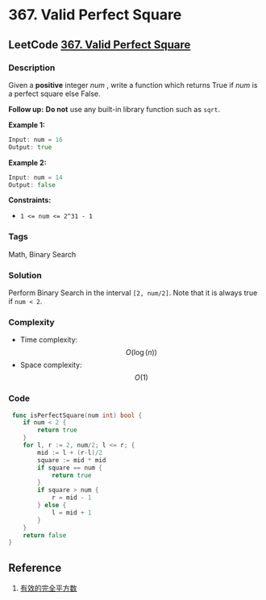 # 367. Valid Perfect Square

## LeetCode [367. Valid Perfect Square](title)

### Description

Given a **positive** integer _num_ , write a function which returns True if _num_ is a perfect square else False.

**Follow up:** **Do not** use any built-in library function such as `sqrt`.

**Example 1:** 

```go
Input: num = 16
Output: true
```

**Example 2:** 

```go
Input: num = 14
Output: false
```

**Constraints:**

* `1 <= num <= 2^31 - 1`

### Tags

Math, Binary Search

### Solution

Perform Binary Search in the interval `[2, num/2]`. Note that it is always true if `num < 2`.

### Complexity

* Time complexity: $$O(\log(n))$$
* Space complexity: $$O(1)$$

### Code

```go
 func isPerfectSquare(num int) bool {
	if num < 2 {
		return true
	}
	for l, r := 2, num/2; l <= r; {
		mid := l + (r-l)/2
		square := mid * mid
		if square == num {
			return true
		}
		if square > num {
			r = mid - 1
		} else {
			l = mid + 1
		}
	}
	return false
}
```

## Reference

1. [有效的完全平方数](https://leetcode-cn.com/problems/valid-perfect-square/solution/you-xiao-de-wan-quan-ping-fang-shu-by-leetcode/)

